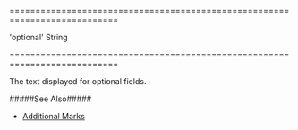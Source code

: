 <!--**
/*-------------------------------------------
    Auto-generated file. Do not modify.
-------------------------------------------

**-->
===========================================================================
<!--default-->'optional'<!--/default-->
<!--type-->String<!--/type-->
===========================================================================

<!--shortDescription-->
The text displayed for optional fields.
<!--/shortDescription-->

<!--fullDescription-->
#####See Also#####
- [Additional Marks](/Documentation/Guide/Widgets/Form/Configure_Item_Labels/Additional_Marks/)
<!--/fullDescription-->